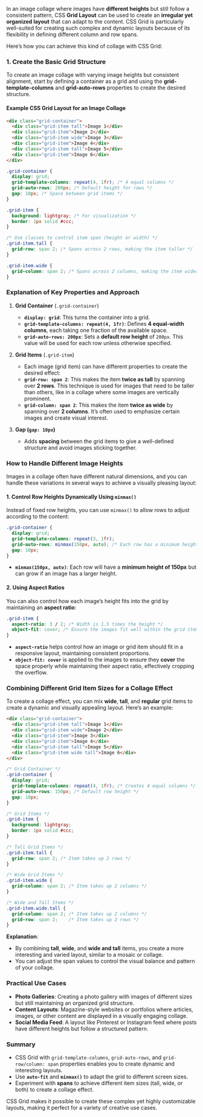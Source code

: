 In an image collage where images have **different heights** but still follow a consistent pattern, CSS **Grid Layout** can be used to create an **irregular yet organized layout** that can adapt to the content. CSS Grid is particularly well-suited for creating such complex and dynamic layouts because of its flexibility in defining different column and row spans.

Here’s how you can achieve this kind of collage with CSS Grid:

### **1. Create the Basic Grid Structure**
To create an image collage with varying image heights but consistent alignment, start by defining a container as a grid and using the **grid-template-columns** and **grid-auto-rows** properties to create the desired structure.

#### **Example CSS Grid Layout for an Image Collage**

```html
<div class="grid-container">
  <div class="grid-item tall">Image 1</div>
  <div class="grid-item">Image 2</div>
  <div class="grid-item wide">Image 3</div>
  <div class="grid-item">Image 4</div>
  <div class="grid-item tall">Image 5</div>
  <div class="grid-item">Image 6</div>
</div>
```

```css
.grid-container {
  display: grid;
  grid-template-columns: repeat(4, 1fr); /* 4 equal columns */
  grid-auto-rows: 200px; /* Default height for rows */
  gap: 10px; /* Space between grid items */
}

.grid-item {
  background: lightgray; /* For visualization */
  border: 1px solid #ccc;
}

/* Use classes to control item span (height or width) */
.grid-item.tall {
  grid-row: span 2; /* Spans across 2 rows, making the item taller */
}

.grid-item.wide {
  grid-column: span 2; /* Spans across 2 columns, making the item wider */
}
```

### **Explanation of Key Properties and Approach**

1. **Grid Container** (`.grid-container`)
   - **`display: grid`**: This turns the container into a grid.
   - **`grid-template-columns: repeat(4, 1fr)`**: Defines **4 equal-width columns**, each taking one fraction of the available space.
   - **`grid-auto-rows: 200px`**: Sets a **default row height** of `200px`. This value will be used for each row unless otherwise specified.

2. **Grid Items** (`.grid-item`)
   - Each image (grid item) can have different properties to create the desired effect:
   - **`grid-row: span 2`**: This makes the item **twice as tall** by spanning over **2 rows**. This technique is used for images that need to be taller than others, like in a collage where some images are vertically prominent.
   - **`grid-column: span 2`**: This makes the item **twice as wide** by spanning over **2 columns**. It’s often used to emphasize certain images and create visual interest.

3. **Gap (`gap: 10px`)**
   - Adds **spacing** between the grid items to give a well-defined structure and avoid images sticking together.

### **How to Handle Different Image Heights**

Images in a collage often have different natural dimensions, and you can handle these variations in several ways to achieve a visually pleasing layout:

#### **1. Control Row Heights Dynamically Using `minmax()`**
Instead of fixed row heights, you can use `minmax()` to allow rows to adjust according to the content:

```css
.grid-container {
  display: grid;
  grid-template-columns: repeat(3, 1fr);
  grid-auto-rows: minmax(150px, auto); /* Each row has a minimum height of 150px but can grow based on the content */
  gap: 10px;
}
```

- **`minmax(150px, auto)`**: Each row will have a **minimum height of 150px** but can grow if an image has a larger height.

#### **2. Using Aspect Ratios**
You can also control how each image’s height fits into the grid by maintaining an **aspect ratio**:

```css
.grid-item {
  aspect-ratio: 3 / 2; /* Width is 1.5 times the height */
  object-fit: cover; /* Ensure the images fit well within the grid item without distortion */
}
```

- **`aspect-ratio`** helps control how an image or grid item should fit in a responsive layout, maintaining consistent proportions.
- **`object-fit: cover`** is applied to the images to ensure they **cover** the space properly while maintaining their aspect ratio, effectively cropping the overflow.

### **Combining Different Grid Item Sizes for a Collage Effect**
To create a collage effect, you can mix **wide**, **tall**, and **regular** grid items to create a dynamic and visually appealing layout. Here’s an example:

```html
<div class="grid-container">
  <div class="grid-item tall">Image 1</div>
  <div class="grid-item wide">Image 2</div>
  <div class="grid-item">Image 3</div>
  <div class="grid-item">Image 4</div>
  <div class="grid-item tall">Image 5</div>
  <div class="grid-item wide tall">Image 6</div>
</div>
```

```css
/* Grid Container */
.grid-container {
  display: grid;
  grid-template-columns: repeat(4, 1fr); /* Creates 4 equal columns */
  grid-auto-rows: 150px; /* Default row height */
  gap: 10px;
}

/* Grid Items */
.grid-item {
  background: lightgray;
  border: 1px solid #ccc;
}

/* Tall Grid Items */
.grid-item.tall {
  grid-row: span 2; /* Item takes up 2 rows */
}

/* Wide Grid Items */
.grid-item.wide {
  grid-column: span 2; /* Item takes up 2 columns */
}

/* Wide and Tall Items */
.grid-item.wide.tall {
  grid-column: span 2; /* Item takes up 2 columns */
  grid-row: span 2;    /* Item takes up 2 rows */
}
```

**Explanation**:
- By combining **tall**, **wide**, and **wide and tall** items, you create a more interesting and varied layout, similar to a mosaic or collage.
- You can adjust the span values to control the visual balance and pattern of your collage.

### **Practical Use Cases**
- **Photo Galleries**: Creating a photo gallery with images of different sizes but still maintaining an organized grid structure.
- **Content Layouts**: Magazine-style websites or portfolios where articles, images, or other content are displayed in a visually engaging collage.
- **Social Media Feed**: A layout like Pinterest or Instagram feed where posts have different heights but follow a structured pattern.

### **Summary**
- CSS Grid with `grid-template-columns`, `grid-auto-rows`, and `grid-row/column: span` properties enables you to create dynamic and interesting layouts.
- Use **`auto-fit`** and **`minmax()`** to adapt the grid to different screen sizes.
- Experiment with **spans** to achieve different item sizes (tall, wide, or both) to create a collage effect.

CSS Grid makes it possible to create these complex yet highly customizable layouts, making it perfect for a variety of creative use cases.
